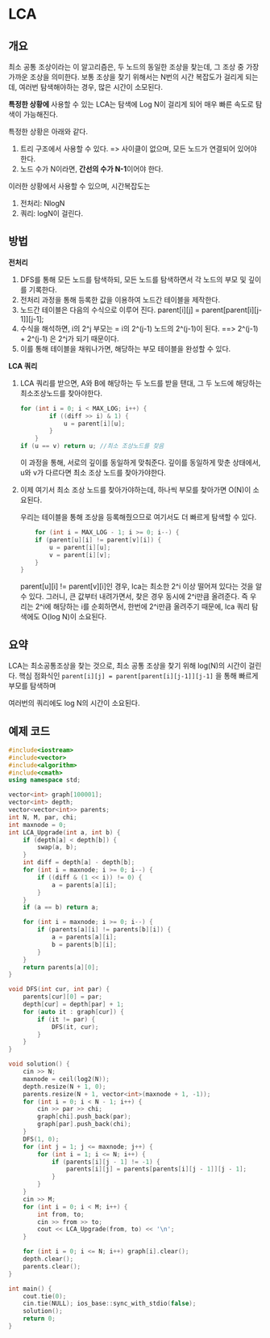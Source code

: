 # LCA

## 개요

최소 공통 조상이라는 이 알고리즘은, 두 노드의 동일한 조상을 찾는데, 그 조상 중 가장 가까운 조상을 의미한다.
보통 조상을 찾기 위해서는 N번의 시간 복잡도가 걸리게 되는데, 여러번 탐색해야하는 경우, 많은 시간이 소모된다.

**특정한 상황에** 사용할 수 있는 LCA는 탐색에 Log N이 걸리게 되어 매우 빠른 속도로 탐색이 가능해진다.
 
특정한 상황은 아래와 같다.

1. 트리 구조에서 사용할 수 있다. => 사이클이 없으며, 모든 노드가 연결되어 있어야 한다.
2. 노드 수가 N이라면, **간선의 수가 N-1**이어야 한다.

이러한 상황에서 사용할 수 있으며, 시간복잡도는
1. 전처리: NlogN
2. 쿼리: logN이 걸린다.

## 방법
**전처리**
1. DFS를 통해 모든 노드를 탐색하되, 모든 노드를 탐색하면서 각 노드의 부모 및 깊이를 기록한다.
2. 전처리 과정을 통해 등록한 값을 이용하여 노드간 테이블을 제작한다.
3. 노드간 테이블은 다음의 수식으로 이루어 진다. parent[i][j] = parent[parent[i][j-1]][j-1];
4. 수식을 해석하면, i의 2^j 부모는 =  i의 2^(j-1) 노드의 2^(j-1)이 된다. ==> 2^(j-1) + 2^(j-1) 은 2^j가 되기 때문이다.
5. 이를 통해 테이블을 채워나가면, 해당하는 부모 테이블을 완성할 수 있다.

**LCA 쿼리**
1. LCA 쿼리를 받으면, A와 B에 해당하는 두 노드를 받을 탠대, 그 두 노드에 해당하는 최소조상노드를 찾아야한다.
	```cpp
	for (int i = 0; i < MAX_LOG; i++) {
			if ((diff >> i) & 1) {
				u = parent[i][u];
			}
		}
	if (u == v) return u; //최소 조상노드를 찾음
	```
	이 과정을 통해, 서로의 깊이를 동일하게 맞춰준다.
	깊이를 동일하게 맞춘 상태에서, u와 v가 다르다면 최소 조상 노드를 찾아가야한다.

2. 이제 여기서 최소 조상 노드를 찾아가야하는데, 하나씩 부모를 찾아가면 O(N)이 소요된다.

	우리는 테이블을 통해 조상을 등록해줬으므로 여기서도 더 빠르게 탐색할 수 있다.
	```cpp
		for (int i = MAX_LOG - 1; i >= 0; i--) {
		if (parent[u][i] != parent[v][i]) {
			u = parent[i][u];
			v = parent[i][v];
		}
	}
	``` 
	parent[u][i] != parent[v][i]인 경우,  lca는 최소한 2^i 이상 떨어져 있다는 것을 알 수 있다.
	그러니, 큰 값부터 내려가면서, 찾은 경우 동시에 2^i만큼 올려준다.
	즉 우리는 2^i에 해당하는 i를 순회하면서, 한번에 2^i만큼 올려주기 때문에,
	lca 쿼리 탐색에도 O(log N)이 소요된다.



## 요약

LCA는 최소공통조상을 찾는 것으로, 최소 공통 조상을 찾기 위해 log(N)의 시간이 걸린다.
핵심 점화식인 ``` parent[i][j] = parent[parent[i][j-1]][j-1] ``` 을 통해 빠르게 부모를 탐색하며

여러번의 쿼리에도 log N의 시간이 소요된다.



## 예제 코드


```cpp
#include<iostream>
#include<vector>
#include<algorithm>
#include<cmath>
using namespace std;

vector<int> graph[100001];
vector<int> depth;
vector<vector<int>> parents;
int N, M, par, chi;
int maxnode = 0;
int LCA_Upgrade(int a, int b) {
    if (depth[a] < depth[b]) {
        swap(a, b);
    }
    int diff = depth[a] - depth[b];
    for (int i = maxnode; i >= 0; i--) {
        if ((diff & (1 << i)) != 0) {
            a = parents[a][i];
        }
    }
    if (a == b) return a;

    for (int i = maxnode; i >= 0; i--) {
        if (parents[a][i] != parents[b][i]) {
            a = parents[a][i];
            b = parents[b][i];
        }
    }
    return parents[a][0];
}

void DFS(int cur, int par) {
    parents[cur][0] = par;
    depth[cur] = depth[par] + 1;
    for (auto it : graph[cur]) {
        if (it != par) {
            DFS(it, cur);
        }
    }
}

void solution() {
    cin >> N;
    maxnode = ceil(log2(N));
    depth.resize(N + 1, 0);
    parents.resize(N + 1, vector<int>(maxnode + 1, -1));
    for (int i = 0; i < N - 1; i++) {
        cin >> par >> chi;
        graph[chi].push_back(par);
        graph[par].push_back(chi);
    }
    DFS(1, 0);
    for (int j = 1; j <= maxnode; j++) {
        for (int i = 1; i <= N; i++) {
            if (parents[i][j - 1] != -1) {
                parents[i][j] = parents[parents[i][j - 1]][j - 1];
            }
        }
    }
    cin >> M;
    for (int i = 0; i < M; i++) {
        int from, to;
        cin >> from >> to;
        cout << LCA_Upgrade(from, to) << '\n';
    }

    for (int i = 0; i <= N; i++) graph[i].clear();
    depth.clear();
    parents.clear();
}

int main() {
    cout.tie(0);
    cin.tie(NULL); ios_base::sync_with_stdio(false);
    solution();
    return 0;
}
```